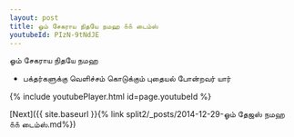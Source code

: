 ```yaml
---
layout: post
title: ஓம் சேகராய நிதயே நமஹ ௧௧ டைம்ஸ்
youtubeId: PIzN-9tNdJE
---
```

 
 
 ஓம் சேகராய நிதயே நமஹ  
 
 -  பக்தர்களுக்கு வெளிச்சம் கொடுக்கும் புதையல் போன்றவர் யார் 
 
  
 
  
 
 
 
 
 
 


{% include youtubePlayer.html id=page.youtubeId %}
 
[Next]({{ site.baseurl }}{% link  split2/_posts/2014-12-29-ஓம் தேஜஸ் நமஹ ௧௧ டைம்ஸ்.md%})
 
